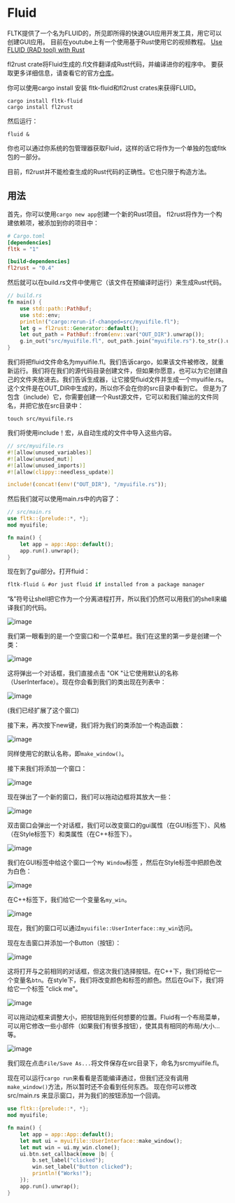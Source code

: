 # Fluid

FLTK提供了一个名为FLUID的，所见即所得的快速GUI应用开发工具，用它可以创建GUI应用。
目前在youtube上有一个使用基于Rust使用它的视频教程。
[Use FLUID (RAD tool) with Rust](https://www.youtube.com/watch?v=k_P0wG3-dNk)

fl2rust crate将Fluid生成的.fl文件翻译成Rust代码，并编译进你的程序中。
要获取更多详细信息，请查看它的官方[仓库](https://github.com/MoAlyousef/fl2rust)。

你可以使用cargo install 安装 fltk-fluid和fl2rust crates来获得FLUID。
```
cargo install fltk-fluid
cargo install fl2rust
```
然后运行：
```
fluid &
```
你也可以通过你系统的包管理器获取Fluid，这样的话它将作为一个单独的包或fltk包的一部分。

目前，fl2rust并不能检查生成的Rust代码的正确性。它也只限于构造方法。

## 用法
首先，你可以使用`cargo new app`创建一个新的Rust项目。
fl2rust将作为一个构建依赖项，被添加到你的项目中：

```toml
# Cargo.toml
[dependencies]
fltk = "1"

[build-dependencies]
fl2rust = "0.4"
```

然后就可以在build.rs文件中使用它（该文件在预编译时运行）来生成Rust代码。
```rust
// build.rs
fn main() {
    use std::path::PathBuf;
    use std::env;
    println!("cargo:rerun-if-changed=src/myuifile.fl");
    let g = fl2rust::Generator::default();
    let out_path = PathBuf::from(env::var("OUT_DIR").unwrap());
    g.in_out("src/myuifile.fl", out_path.join("myuifile.rs").to_str().unwrap()).expect("Failed to generate rust from fl file!");
}
```

我们将把fluid文件命名为myuifile.fl。我们告诉cargo，如果该文件被修改，就重新运行。我们将在我们的源代码目录创建文件，但如果你愿意，也可以为它创建自己的文件夹放进去。我们告诉生成器，让它接受fluid文件并生成一个myuifile.rs。这个文件是在OUT_DIR中生成的，所以你不会在你的src目录中看到它。
但是为了包含（include）它，你需要创建一个Rust源文件，它可以和我们输出的文件同名，并把它放在src目录中：

```
touch src/myuifile.rs
```

我们将使用include！宏，从自动生成的文件中导入这些内容。
```rust
// src/myuifile.rs
#![allow(unused_variables)]
#![allow(unused_mut)]
#![allow(unused_imports)]
#![allow(clippy::needless_update)]

include!(concat!(env!("OUT_DIR"), "/myuifile.rs"));
```
然后我们就可以使用main.rs中的内容了：
```rust
// src/main.rs
use fltk::{prelude::*, *};
mod myuifile;

fn main() {
    let app = app::App::default();
    app.run().unwrap();
}
```

现在到了gui部分。打开fluid：
```rust
fltk-fluid & #or just fluid if installed from a package manager
```
“&”符号让shell把它作为一个分离进程打开，所以我们仍然可以用我们的shell来编译我们的代码。



![image](https://user-images.githubusercontent.com/37966791/146925955-ac778726-1398-4ea2-8e46-a2f8fff89804.png)



我们第一眼看到的是一个空窗口和一个菜单栏。我们在这里的第一步是创建一个类：



![image](https://user-images.githubusercontent.com/37966791/146926284-cd9f21ce-b4b1-4009-9766-32876a08de98.png)



这将弹出一个对话框，我们直接点击 "OK "让它使用默认的名称（UserInterface）。现在你会看到我们的类出现在列表中：



![image](https://user-images.githubusercontent.com/37966791/146926505-545f26c1-ac7d-4f10-94a9-2d0c16875d4e.png)

(我们已经扩展了这个窗口)

接下来，再次按下new键，我们将为我们的类添加一个构造函数：



![image](https://user-images.githubusercontent.com/37966791/146926749-9199bd23-0346-4286-993f-bfb7588ae420.png)

同样使用它的默认名称，即`make_window()`。

接下来我们将添加一个窗口：



![image](https://user-images.githubusercontent.com/37966791/146926970-769ad7a1-9d03-457a-91f7-d6a18e2ba3b0.png)



现在弹出了一个新的窗口，我们可以拖动边框将其放大一些：



![image](https://user-images.githubusercontent.com/37966791/146927099-ff014e0d-8ea0-4f90-a500-882eb7b49bb2.png)



双击窗口会弹出一个对话框，我们可以改变窗口的gui属性（在GUI标签下）、风格（在Style标签下）和类属性（在C++标签下）。



![image](https://user-images.githubusercontent.com/37966791/146927520-c2ee18b1-0d17-43cd-93eb-edbf725ddf6c.png)



我们在GUI标签中给这个窗口一个`My Window`标签 ，然后在Style标签中把颜色改为白色：



![image](https://user-images.githubusercontent.com/37966791/146932899-6a4419ae-9c91-4b48-a363-d87c85b01778.png)



在C++标签下，我们给它一个变量名`my_win`。



![image](https://user-images.githubusercontent.com/37966791/146932794-7e1a2819-842d-45c7-88c8-be9fb728e805.png)



现在，我们的窗口可以通过`myuifile::UserInterface::my_win`访问。

现在左击窗口并添加一个Button（按钮）：



![image](https://user-images.githubusercontent.com/37966791/146928089-ad0454de-252e-4e81-9079-db0ef5c67c8f.png)



这将打开与之前相同的对话框，但这次我们选择按钮。在C++下，我们将给它一个变量名`btn`。在style下，我们将改变颜色和标签的颜色。然后在Gui下，我们将给它一个标签 "click me"。



![image](https://user-images.githubusercontent.com/37966791/146928419-a1a96e03-5b90-4aaa-8f70-9b17f76f9b9f.png)



可以拖动边框来调整大小，把按钮拖到任何想要的位置。Fluid有一个布局菜单，可以用它修改一些小部件（如果我们有很多按钮），使其具有相同的布局/大小...等。



![image](https://user-images.githubusercontent.com/37966791/146928654-43838e2a-aba8-4a24-8d70-1e25e1717c58.png)



我们现在点击`File/Save As...`将文件保存在src目录下，命名为srcmyuifile.fl。

现在可以运行`cargo run`来看看是否能编译通过，但我们还没有调用`make_window()`方法，所以暂时还不会看到任何东西。
现在你可以修改 src/main.rs 来显示窗口，并为我们的按钮添加一个回调。

```rust
use fltk::{prelude::*, *};
mod myuifile;

fn main() {
    let app = app::App::default();
    let mut ui = myuifile::UserInterface::make_window();
    let mut win = ui.my_win.clone();
    ui.btn.set_callback(move |b| {
        b.set_label("clicked");
        win.set_label("Button clicked");
        println!("Works!");
    });
    app.run().unwrap();
}
```

